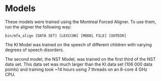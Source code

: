 # Models

These models were trained using the Montreal Forced Aligner. To use them, run the aligner the following way:
~~~
bin/mfa_align [DATA SET] [LEXICON] [MODEL FILE] [OUTDIR]
~~~

The KI Model was trained on the speech of different children with varying degrees of speech disorders.

The second model, the NST Model, was trained on the first third of the NST data set. This data set was much larger than the KI data set (106 000 data points) and training took ~14 hours using 7 threads on an 8-core 4 GHz CPU.
